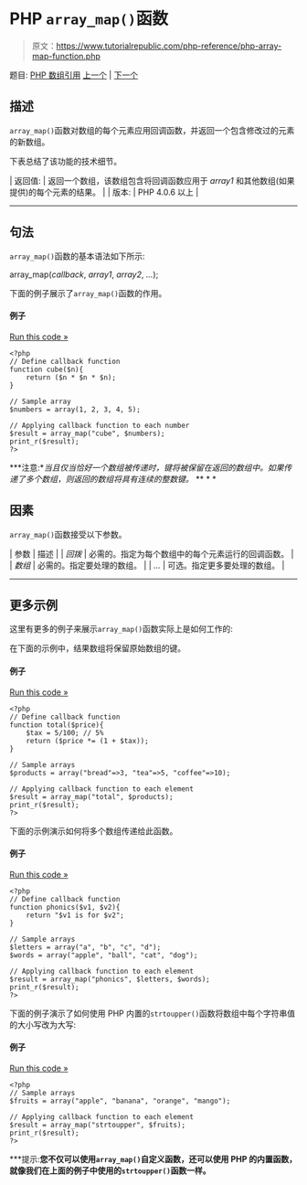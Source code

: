 # PHP `array_map()`函数

> 原文：<https://www.tutorialrepublic.com/php-reference/php-array-map-function.php>

题目: [PHP 数组引用](php-array-functions.php) [上一个](php-array-keys-function.php) | [下一个](php-array-merge-function.php)

## 描述

`array_map()`函数对数组的每个元素应用回调函数，并返回一个包含修改过的元素的新数组。

下表总结了该功能的技术细节。

| 返回值: | 返回一个数组，该数组包含将回调函数应用于 *array1* 和其他数组(如果提供)的每个元素的结果。 |
| 版本: | PHP 4.0.6 以上 |

* * *

## 句法

`array_map()`函数的基本语法如下所示:

array_map(*callback*, *array1*, *array2*, *...*);

下面的例子展示了`array_map()`函数的作用。

#### 例子

[Run this code »](../codelab.php?topic=php&file=call-a-function-on-every-element-of-an-array "Run this code to view the output")

```
<?php
// Define callback function
function cube($n){
    return ($n * $n * $n);
}

// Sample array
$numbers = array(1, 2, 3, 4, 5);

// Applying callback function to each number
$result = array_map("cube", $numbers);
print_r($result);
?>
```

 ***注意:**当且仅当恰好一个数组被传递时，键将被保留在返回的数组中。如果传递了多个数组，则返回的数组将具有连续的整数键。*  ** * *

## 因素

`array_map()`函数接受以下参数。

| 参数 | 描述 |
| *回拨* | 必需的。指定为每个数组中的每个元素运行的回调函数。 |
| *数组* | 必需的。指定要处理的数组。 |
| *...* | 可选。指定更多要处理的数组。 |

* * *

## 更多示例

这里有更多的例子来展示`array_map()`函数实际上是如何工作的:

在下面的示例中，结果数组将保留原始数组的键。

#### 例子

[Run this code »](../codelab.php?topic=php&file=pass-single-array-to-run-through-the-callback-function "Run this code to view the output")

```
<?php
// Define callback function
function total($price){
    $tax = 5/100; // 5%
    return ($price *= (1 + $tax));
}

// Sample arrays
$products = array("bread"=>3, "tea"=>5, "coffee"=>10);

// Applying callback function to each element
$result = array_map("total", $products);
print_r($result);
?>
```

下面的示例演示如何将多个数组传递给此函数。

#### 例子

[Run this code »](../codelab.php?topic=php&file=pass-multiple-arrays-to-run-through-the-callback-function "Run this code to view the output")

```
<?php
// Define callback function
function phonics($v1, $v2){
    return "$v1 is for $v2";
}

// Sample arrays
$letters = array("a", "b", "c", "d");
$words = array("apple", "ball", "cat", "dog");

// Applying callback function to each element
$result = array_map("phonics", $letters, $words);
print_r($result);
?>
```

下面的例子演示了如何使用 PHP 内置的`strtoupper()`函数将数组中每个字符串值的大小写改为大写:

#### 例子

[Run this code »](../codelab.php?topic=php&file=change-the-case-of-each-string-value-of-an-array "Run this code to view the output")

```
<?php
// Sample arrays
$fruits = array("apple", "banana", "orange", "mango");

// Applying callback function to each element
$result = array_map("strtoupper", $fruits);
print_r($result);
?>
```

 ***提示:**您不仅可以使用`array_map()`自定义函数，还可以使用 PHP 的内置函数，就像我们在上面的例子中使用的`strtoupper()`函数一样。**